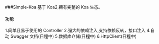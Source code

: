 ###Simple-Koa
基于 Koa2,拥有完整的 Koa 生态。

#### 功能

1.简单且易于使用的 Controller 
2.强大的依赖注入,支持依赖反转，接口注入 
4.自动 Swagger 文档(日程中) 
5.数据库仓储(日程中)
6.HttpClient(日程中)
